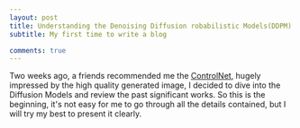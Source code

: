 ```yaml
---
layout: post
title: Understanding the Denoising Diffusion robabilistic Models(DDPM)
subtitle: My first time to write a blog

comments: true
---
```


<!-- gh-repo: daattali/beautiful-jekyll
gh-badge: [star, fork, follow]
tags: [test] -->



Two weeks ago, a friends recommended me the [ControlNet](https://arxiv.org/pdf/2302.05543.pdf), hugely impressed by the high quality generated image, I decided to dive into the Diffusion Models and review the past significant works. So this is the beginning, it's not easy for me to go through all the details contained, but I will try my best to present it clearly.

